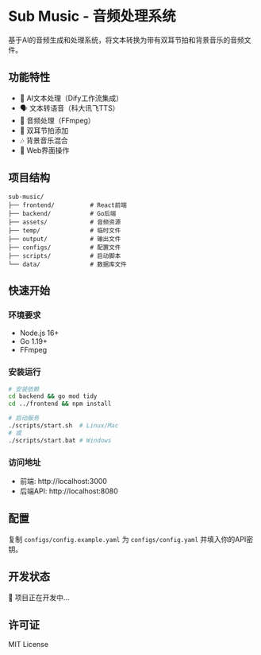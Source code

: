 # Sub Music - 音频处理系统

基于AI的音频生成和处理系统，将文本转换为带有双耳节拍和背景音乐的音频文件。

## 功能特性

- 🤖 AI文本处理（Dify工作流集成）
- 🗣️ 文本转语音（科大讯飞TTS）
- 🎵 音频处理（FFmpeg）
- 🧠 双耳节拍添加
- 🎶 背景音乐混合
- 📱 Web界面操作

## 项目结构

```
sub-music/
├── frontend/          # React前端
├── backend/           # Go后端
├── assets/            # 音频资源
├── temp/              # 临时文件
├── output/            # 输出文件
├── configs/           # 配置文件
├── scripts/           # 启动脚本
└── data/              # 数据库文件
```

## 快速开始

### 环境要求
- Node.js 16+
- Go 1.19+
- FFmpeg

### 安装运行
```bash
# 安装依赖
cd backend && go mod tidy
cd ../frontend && npm install

# 启动服务
./scripts/start.sh  # Linux/Mac
# 或
./scripts/start.bat # Windows
```

### 访问地址
- 前端: http://localhost:3000
- 后端API: http://localhost:8080

## 配置

复制 `configs/config.example.yaml` 为 `configs/config.yaml` 并填入你的API密钥。

## 开发状态

🚧 项目正在开发中...

## 许可证

MIT License
